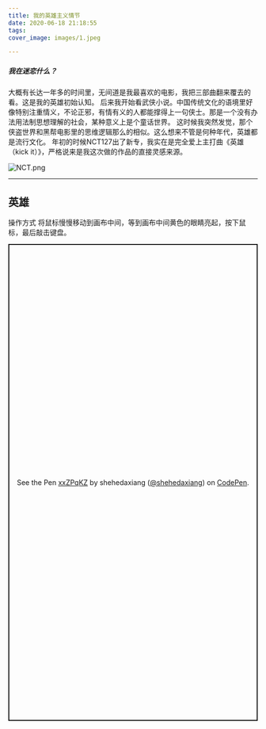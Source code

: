 ```yaml
---
title: 我的英雄主义情节
date: 2020-06-18 21:18:55
tags:
cover_image: images/1.jpeg

---
```

##### **我在迷恋什么？**
大概有长达一年多的时间里，无间道是我最喜欢的电影，我把三部曲翻来覆去的看。这是我的英雄初始认知。
后来我开始看武侠小说。中国传统文化的语境里好像特别注重情义，不论正邪，有情有义的人都能撑得上一句侠士。那是一个没有办法用法制思想理解的社会，某种意义上是个童话世界。
这时候我突然发觉，那个侠盗世界和黑帮电影里的思维逻辑那么的相似。这么想来不管是何种年代，英雄都是流行文化。
年初的时候NCT127出了新专，我实在是完全爱上主打曲《英雄（kick it）》，严格说来是我这次做的作品的直接灵感来源。

![NCT.png](https://i.loli.net/2020/07/01/mMJh4fKWSXdRQIv.png)

---
## 英雄
操作方式
将鼠标慢慢移动到画布中间，等到画布中间黄色的眼睛亮起，按下鼠标，最后敲击键盘。

<p class="codepen" data-height="963" data-theme-id="light" data-default-tab="js,result" data-user="shehedaxiang" data-slug-hash="xxZPqKZ" style="height: 963px; box-sizing: border-box; display: flex; align-items: center; justify-content: center; border: 2px solid; margin: 1em 0; padding: 1em;" data-pen-title="xxZPqKZ">
  <span>See the Pen <a href="https://codepen.io/shehedaxiang/pen/xxZPqKZ">
  xxZPqKZ</a> by shehedaxiang (<a href="https://codepen.io/shehedaxiang">@shehedaxiang</a>)
  on <a href="https://codepen.io">CodePen</a>.</span>
</p>
<script async src="https://static.codepen.io/assets/embed/ei.js"></script>
